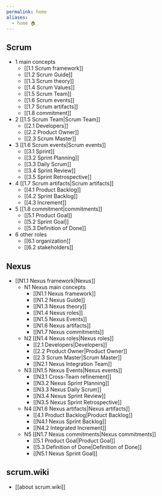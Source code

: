 ```yaml
---
permalink: home
aliases:
  - home 🏠
---
```

## Scrum
- 1 main concepts
	- [[1.1 Scrum framework]]
	- [[1.2 Scrum Guide]]
	- [[1.3 Scrum theory]]
	- [[1.4 Scrum Values]]
	- [[1.5 Scrum Team]]
	- [[1.6 Scrum events]]
	- [[1.7 Scrum artifacts]]
	- [[1.8 commitment]]
- 2 [[1.5 Scrum Team|Scrum Team]]
	- [[2.1 Developers]]
	- [[2.2 Product Owner]]
	- [[2.3 Scrum Master]]
- 3 [[1.6 Scrum events|Scrum events]]
	- [[3.1 Sprint]]
	- [[3.2 Sprint Planning]]
	- [[3.3 Daily Scrum]]
	- [[3.4 Sprint Review]]
	- [[3.5 Sprint Retrospective]]
- 4 [[1.7 Scrum artifacts|Scrum artifacts]]
	- [[4.1 Product Backlog]]
	- [[4.2 Sprint Backlog]]
	- [[4.3 Increment]]
- 5 [[1.8 commitment|commitments]]
	- [[5.1 Product Goal]]
	- [[5.2 Sprint Goal]]
	- [[5.3 Definition of Done]]
- 6 other roles
	- [[6.1 organization]]
	- [[6.2 stakeholders]]
## Nexus
- [[N1.1 Nexus framework|Nexus]]
	- N1 Nexus main concepts
		- [[N1.1 Nexus framework]]
		- [[N1.2 Nexus Guide]]
		- [[N1.3 Nexus theory]]
		- [[N1.4 Nexus roles]]
		- [[N1.5 Nexus Events]]
		- [[N1.6 Nexus artifacts]]
		- [[N1.7 Nexus commitments]]
	- N2 [[N1.4 Nexus roles|Nexus roles]]
		- [[2.1 Developers|Developers]]
		- [[2.2 Product Owner|Product Owner]]
		- [[2.3 Scrum Master|Scrum Master]]
		- [[N2.1 Nexus Integration Team]]
	- N3 [[N1.5 Nexus Events|Nexus events]]
		- [[N3.1 Cross-Team refinement]]
		- [[N3.2 Nexus Sprint Planning]]
		- [[N3.3 Nexus Daily Scrum]]
		- [[N3.4 Nexus Sprint Review]]
		- [[N3.5 Nexus Sprint Retrospective]]
	- N4 [[N1.6 Nexus artifacts|Nexus artifacts]]
		- [[4.1 Product Backlog|Product Backlog]]
		- [[N4.1 Nexus Sprint Backlog]]
		- [[N4.2 Integrated Increment]]
	- N5 [[N1.7 Nexus commitments|Nexus commitments]]
		- [[5.1 Product Goal|Product Goal]]
		- [[5.3 Definition of Done|Definition of Done]]
		- [[N5.1 Nexus Sprint Goal]]
## scrum.wiki
- [[about scrum.wiki]]
